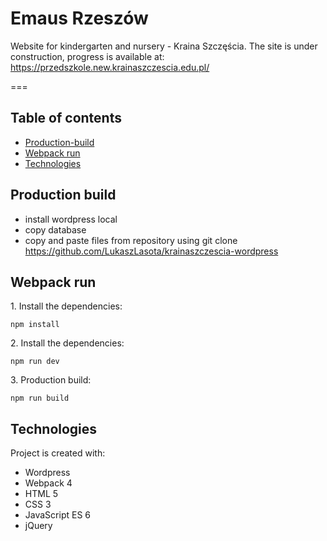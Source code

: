 # Emaus Rzeszów

Website for kindergarten and nursery - Kraina Szczęścia. The site is under construction, progress is available at: https://przedszkole.new.krainaszczescia.edu.pl/

===

## Table of contents

- [Production-build](#Production-build)
- [Webpack run](#Webpack-run)
- [Technologies](#technologies)

## Production build
- install wordpress local
- copy database 
- copy and paste files from repository using git clone https://github.com/LukaszLasota/krainaszczescia-wordpress

## Webpack run
1\. Install the dependencies:

```
npm install
```
2\. Install the dependencies:

```
npm run dev
```
3\. Production build:

```
npm run build
```
## Technologies

Project is created with:

- Wordpress 
- Webpack 4
- HTML 5
- CSS 3
- JavaScript ES 6
- jQuery
